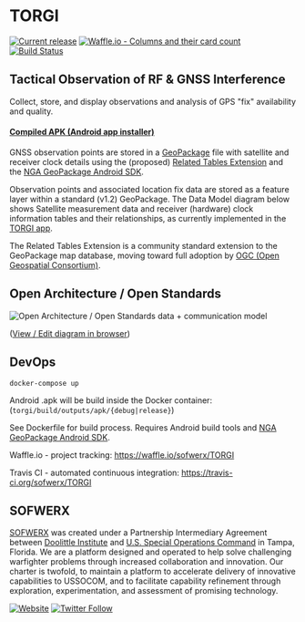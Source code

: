 # TORGI

[![Current release](https://img.shields.io/github/release/qubyte/rubidium/all.svg)](https://github.com/sofwerx/TORGI/releases)
[![Waffle.io - Columns and their card count](https://badge.waffle.io/sofwerx/TORGI.svg?columns=all)](https://waffle.io/sofwerx/TORGI)
[![Build Status](https://travis-ci.org/sofwerx/TORGI.svg?branch=master)](https://travis-ci.org/sofwerx/TORGI)

## Tactical Observation of RF &amp; GNSS Interference

Collect, store, and display observations and analysis of GPS "fix" availability and quality.

#### [Compiled APK (Android app installer)](https://github.com/sofwerx/TORGI/releases/)

GNSS observation points are stored in a [GeoPackage](http://www.geopackage.org/) file with
satellite and receiver clock details using the (proposed)
[Related Tables Extension](https://github.com/opengeospatial/geopackage-related-tables/wiki/Getting-Started) and the [NGA GeoPackage Android SDK](https://ngageoint.github.io/geopackage-android/).

Observation points and associated location fix data are stored as a feature layer within a standard (v1.2) GeoPackage. The Data Model diagram below shows Satellite measurement data and receiver (hardware) clock information tables and their relationships, as currently implemented in the [TORGI app](https://github.com/sofwerx/TORGI/releases/).

The Related Tables Extension is a community standard extension to the GeoPackage map database, moving toward full adoption by [OGC (Open Geospatial Consortium)](http://www.opengeospatial.org/).

## Open Architecture / Open Standards

![Open Architecture / Open Standards data + communication model](docs/AMOpenArchitecture.png)

([View / Edit diagram in browser](https://www.draw.io/?url=https%3A%2F%2Fgithub.com%2Fsofwerx%2FTORGI%2Fraw%2Fmaster%2Fdocs%2FAMOpenArchitecture.png%3Ft%3D0))

## DevOps

`docker-compose up`

Android .apk will be build inside the Docker container: (`torgi/build/outputs/apk/{debug|release}`)

See Dockerfile for build process. Requires Android build tools and [NGA GeoPackage Android SDK](https://ngageoint.github.io/geopackage-android/).

Waffle.io - project tracking:
https://waffle.io/sofwerx/TORGI

Travis CI - automated continuous integration: https://travis-ci.org/sofwerx/TORGI

## SOFWERX
[SOFWERX](https://www.sofwerx.org) was created under a Partnership Intermediary Agreement between [Doolittle Institute](www.defensewerx.org) and [U.S. Special Operations Command](https://www.socom.mil) in Tampa, Florida. We are a platform designed and operated to help solve challenging warfighter problems through increased collaboration and innovation. Our charter is twofold, to maintain a platform to accelerate delivery of innovative capabilities to USSOCOM, and to facilitate capability refinement through exploration, experimentation, and assessment of promising technology.

[![Website](https://img.shields.io/badge/web-www.sofwerx.org-orange.svg)](https://www.sofwerx.org)
[![Twitter Follow](https://img.shields.io/twitter/follow/espadrine.svg?style=social&label=Follow)](https://twitter.com/sofwerx)
